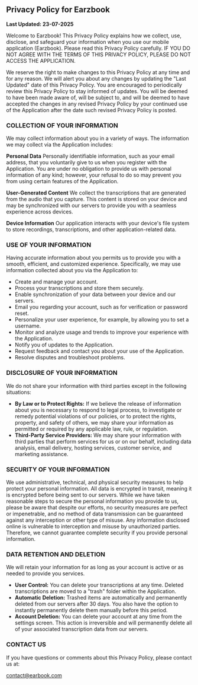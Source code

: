 ## Privacy Policy for Earzbook

**Last Updated: 23-07-2025**

Welcome to Earzbook! This Privacy Policy explains how we collect, use, disclose, and safeguard your information when you use our mobile application (Earzbook). Please read this Privacy Policy carefully. IF YOU DO NOT AGREE WITH THE TERMS OF THIS PRIVACY POLICY, PLEASE DO NOT ACCESS THE APPLICATION.

We reserve the right to make changes to this Privacy Policy at any time and for any reason. We will alert you about any changes by updating the "Last Updated" date of this Privacy Policy. You are encouraged to periodically review this Privacy Policy to stay informed of updates. You will be deemed to have been made aware of, will be subject to, and will be deemed to have accepted the changes in any revised Privacy Policy by your continued use of the Application after the date such revised Privacy Policy is posted.

### COLLECTION OF YOUR INFORMATION

We may collect information about you in a variety of ways. The information we may collect via the Application includes:

**Personal Data**
Personally identifiable information, such as your email address, that you voluntarily give to us when you register with the Application. You are under no obligation to provide us with personal information of any kind; however, your refusal to do so may prevent you from using certain features of the Application.

**User-Generated Content**
We collect the transcriptions that are generated from the audio that you capture. This content is stored on your device and may be synchronized with our servers to provide you with a seamless experience across devices.

**Device Information**
Our application interacts with your device's file system to store recordings, transcriptions, and other application-related data.

### USE OF YOUR INFORMATION

Having accurate information about you permits us to provide you with a smooth, efficient, and customized experience. Specifically, we may use information collected about you via the Application to:

- Create and manage your account.
- Process your transcriptions and store them securely.
- Enable synchronization of your data between your device and our servers.
- Email you regarding your account, such as for verification or password reset.
- Personalize your user experience, for example, by allowing you to set a username.
- Monitor and analyze usage and trends to improve your experience with the Application.
- Notify you of updates to the Application.
- Request feedback and contact you about your use of the Application.
- Resolve disputes and troubleshoot problems.

### DISCLOSURE OF YOUR INFORMATION

We do not share your information with third parties except in the following situations:

- **By Law or to Protect Rights:** If we believe the release of information about you is necessary to respond to legal process, to investigate or remedy potential violations of our policies, or to protect the rights, property, and safety of others, we may share your information as permitted or required by any applicable law, rule, or regulation.
- **Third-Party Service Providers:** We may share your information with third parties that perform services for us or on our behalf, including data analysis, email delivery, hosting services, customer service, and marketing assistance.

### SECURITY OF YOUR INFORMATION

We use administrative, technical, and physical security measures to help protect your personal information. All data is encrypted in transit, meaning it is encrypted before being sent to our servers. While we have taken reasonable steps to secure the personal information you provide to us, please be aware that despite our efforts, no security measures are perfect or impenetrable, and no method of data transmission can be guaranteed against any interception or other type of misuse. Any information disclosed online is vulnerable to interception and misuse by unauthorized parties. Therefore, we cannot guarantee complete security if you provide personal information.

### DATA RETENTION AND DELETION

We will retain your information for as long as your account is active or as needed to provide you services.

- **User Control:** You can delete your transcriptions at any time. Deleted transcriptions are moved to a "trash" folder within the Application.
- **Automatic Deletion:** Trashed items are automatically and permanently deleted from our servers after 30 days. You also have the option to instantly permanently delete them manually before this period.
- **Account Deletion:** You can delete your account at any time from the settings screen. This action is irreversible and will permanently delete all of your associated transcription data from our servers.

### CONTACT US

If you have questions or comments about this Privacy Policy, please contact us at:

contact@earbook.com
